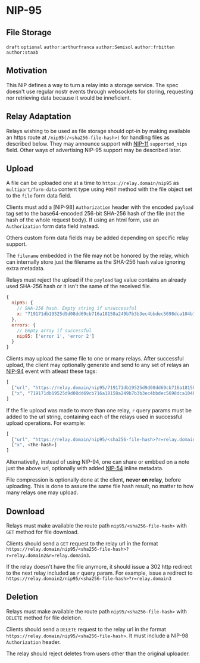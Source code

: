 NIP-95
======

File Storage
------------

`draft` `optional` `author:arthurfranca` `author:Semisol` `author:frbitten` `author:staab`

## Motivation

This NIP defines a way to turn a relay into a storage service.
The spec doesn't use regular nostr events through websockets for
storing, requesting nor retrieving data because it would be inneficient.

## Relay Adaptation

Relays wishing to be used as file storage should opt-in by making available
an https route at `/nip95(/<sha256-file-hash>)` for handling files as described below.
They may announce support with [NIP-11](11.md) `supported_nips` field.
Other ways of advertising NIP-95 support may be described later.

## Upload

A file can be uploaded one at a time to `https://relay.domain/nip95` as `multipart/form-data` content type using `POST` method with the file object set to the `file` form data field.

Clients must add a [NIP-98] `Authorization` header with the encoded `payload` tag set to the base64-encoded 256-bit SHA-256 hash of the file (not the hash of the whole request body).
If using an html form, use an `Authorization` form data field instead.

Others custom form data fields may be added depending on specific relay support.

The `filename` embedded in the file may not be honored by the relay, which can internally store just the filename as the SHA-256 hash value ignoring extra metadata.

Relays must reject the upload if the `payload` tag value contains an already used SHA-256 hash or
it isn't the same of the received file.

```js
{
  nip95: {
    // SHA-256 hash. Empty string if unsuccessful
    x: "719171db19525d9d08dd69cb716a18158a249b7b3b3ec4bbdec5698dca104b7b"
  },
  errors: {
    // Empty array if successful
    nip95: ['error 1', 'error 2']
  }
}
```

Clients may upload the same file to one or many relays.
After successful upload, the client may optionally generate and send to any set of relays an [NIP-94](94.md) event with atleast these tags:

```js
[
  ["url", "https://relay.domain/nip95/719171db19525d9d08dd69cb716a18158a249b7b3b3ec4bbdec5698dca104b7b"],
  ["x", "719171db19525d9d08dd69cb716a18158a249b7b3b3ec4bbdec5698dca104b7b"]
]
```

If the file upload was made to more than one relay, `r` query params must be added to the url string, containing each of the relays used in successful upload operations. For example:

```js
[
  ["url", "https://relay.domain/nip95/<sha256-file-hash>?r=relay.domain2&r=relay.domain3&r=relay.domain4"],
  ["x", <the-hash>]
]
```

Alternativelly, instead of using NIP-94, one can share or embbed on a note just the above url, optionally with added [NIP-54](54.md) inline metadata.

File compression is optionally done at the client, **never on relay**, before uploading.
This is done to assure the same file hash result, no matter to how many relays one may upload.

## Download

Relays must make available the route path `nip95/<sha256-file-hash>` with `GET` method for file download.

Clients should send a `GET` request to the relay url in the format `https://relay.domain/nip95/<sha256-file-hash>?r=relay.domain2&r=relay.domain3`.

If the relay doesn't have the file anymore, it should issue a 302 http redirect to the next relay included as `r` query param. For example, issue a redirect to `https://relay.domain2/nip95/<sha256-file-hash>?r=relay.domain3`

## Deletion

Relays must make available the route path `nip95/<sha256-file-hash>` with `DELETE` method for file deletion.

Clients should send a `DELETE` request to the relay url in the format `https://relay.domain/nip95/<sha256-file-hash>`. It must include a NIP-98 `Authorization` header.

The relay should reject deletes from users other than the original uploader.

